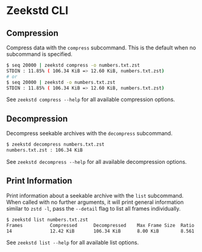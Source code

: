 # Zeekstd CLI

## Compression

Compress data with the `compress` subcommand. This is the default when no subcommand is specified.

```bash
$ seq 20000 | zeekstd compress -o numbers.txt.zst
STDIN : 11.85% ( 106.34 KiB => 12.60 KiB, numbers.txt.zst)
# or
$ seq 20000 | zeekstd -o numbers.txt.zst
STDIN : 11.85% ( 106.34 KiB => 12.60 KiB, numbers.txt.zst)
```

See `zeekstd compress --help` for all available compression options.

## Decompression

Decompress seekable archives with the `decompress` subcommand.

```bash
$ zeekstd decompress numbers.txt.zst
numbers.txt.zst : 106.34 KiB
```

See `zeekstd decompress --help` for all available decompression options.

## Print Information

Print information about a seekable archive with the `list` subcommand. When called with no further
arguments, it will print general information similar to `zstd -l`, pass the `--detail` flag to list
all frames individually.

```bash
$ zeekstd list numbers.txt.zst
Frames          Compressed      Decompressed    Max Frame Size  Ratio           Filename
14              12.42 KiB       106.34 KiB      8.00 KiB        8.561           numbers.txt.zst
```

See `zeekstd list --help` for all available list options.
